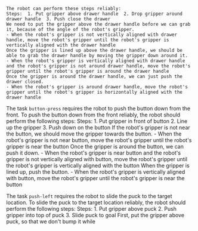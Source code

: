 
    The robot can perform these steps reliably:    
    Steps:  1. Put gripper above drawer handle  2. Drop gripper around drawer handle  3. Push close the drawer
    We need to put the gripper above the drawer handle before we can grab it, because of the angle of the robot's gripper.
    - When the robot's gripper is not vertically aligned with drawer handle, move the robot's gripper until the robot's gripper is vertically aligned with the drawer handle
    Once the gripper is lined up above the drawer handle, we should be able to grab the drawer handle by moving the gripper down around it.
    - When the robot's gripper is vertically aligned with drawer handle and the robot's gripper is not around drawer handle, move the robot's gripper until the robot's gripper is around the drawer handle
    Once the gripper is around the drawer handle, we can just push the drawer closed.
    - When the robot's gripper is around drawer handle, move the robot's gripper until the robot's gripper is horizontally aligned with the drawer handle

The task `button-press` requires the robot to push the button down from the front.
To push the button down from the front reliably, the robot should perform the following steps:
    Steps:  1. Put gripper in front of button  2. Line up the gripper  3. Push down on the button
    If the robot's gripper is not near the button, we should move the gripper towards the button.
    - When the robot's gripper is not near button, move the robot's gripper until the robot's gripper is near the button
    Once the gripper is around the button, we can push it down.
    - When the robot's gripper is near button and the robot's gripper is not vertically aligned with button, move the robot's gripper until the robot's gripper is vertically aligned with the button
    When the gripper is lined up, push the button.
    - When the robot's gripper is vertically aligned with button, move the robot's gripper until the robot's gripper is near the button

The task `push-left` requires the robot to slide the puck to the target location.
To slide the puck to the target location reliably, the robot should perform the following steps:
    Steps:  1. Put gripper above puck  2. Push gripper into top of puck  3. Slide puck to goal
    First, put the gripper above puck, so that we don't bump it while